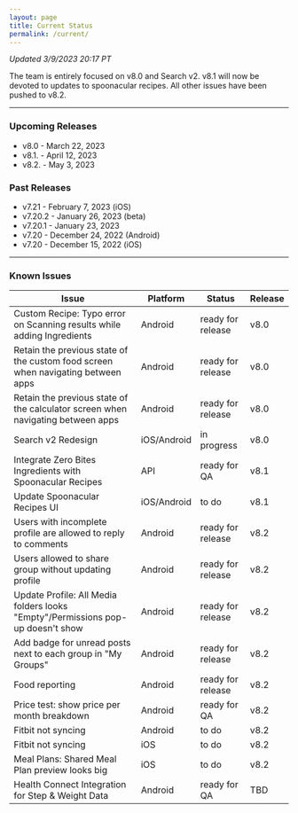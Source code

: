 ```yaml
---
layout: page
title: Current Status
permalink: /current/
---
```


_Updated 3/9/2023 20:17 PT_

The team is entirely focused on v8.0 and Search v2. v8.1 will now be devoted to updates to spoonacular recipes. All other issues have been pushed to v8.2.


***

### Upcoming Releases

- v8.0    - March 22, 2023
- v8.1.   - April 12, 2023
- v8.2.   - May 3, 2023
 
### Past Releases
- v7.21   - February 7, 2023 (iOS)
- v7.20.2 - January 26, 2023 (beta)
- v7.20.1 - January 23, 2023
- v7.20   - December 24, 2022 (Android)
- v7.20   - December 15, 2022 (iOS)


***

### Known Issues

|Issue                          |Platform   | Status    | Release           |
| ---                           | ---       | ---       | ---               |
|Custom Recipe: Typo error on Scanning results while adding Ingredients |Android|ready for release| v8.0|
|Retain the previous state of the custom food screen when navigating between apps |Android|ready for release| v8.0|
|Retain the previous state of the calculator screen when navigating between apps |Android|ready for release| v8.0|
|Search v2 Redesign|iOS/Android |in progress| v8.0|
|Integrate Zero Bites Ingredients with Spoonacular Recipes |API |ready for QA| v8.1|
|Update Spoonacular Recipes UI |iOS/Android |to do | v8.1|
|Users with incomplete profile are allowed to reply to comments |Android|ready for release| v8.2|
|Users allowed to share group without updating profile |Android|ready for release| v8.2|
|Update Profile: All Media folders looks "Empty"/Permissions pop-up doesn't show |Android|ready for release| v8.2|
|Add badge for unread posts next to each group in "My Groups" |Android|ready for release| v8.2|
|Food reporting|Android |ready for release| v8.2|
|Price test: show price per month breakdown|Android |ready for QA| v8.2|
|Fitbit not syncing|Android |to do| v8.2|
|Fitbit not syncing|iOS |to do| v8.2|
|Meal Plans: Shared Meal Plan preview looks big |iOS |to do| v8.2|
|Health Connect Integration for Step & Weight Data |Android|ready for QA| TBD|
